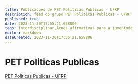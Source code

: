 ```yaml
---
title: Publicacoes de PET Politicas Publicas - UFRP
description: feed do grupo PET Politicas Publicas - UFRP
published: true
date: 2023-11-30T17:55:21.658806
tags: Interdisciplinar,Acoes afirmativas para a juventude
editor: markdown
dateCreated: 2023-11-30T17:55:21.658806
---
```


# PET Politicas Publicas
[PET Politicas Publicas - UFRP](/grupo/176PETPoliticasPublicasUFRP.md)